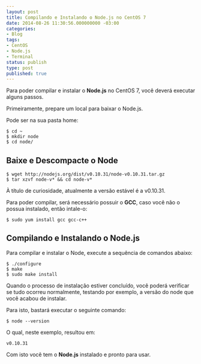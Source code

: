 ```yaml
---
layout: post
title: Compilando e Instalando o Node.js no CentOS 7
date: 2014-08-26 11:30:56.000000000 -03:00
categories:
- Blog
tags:
- CentOS
- Node.js
- Terminal
status: publish
type: post
published: true
---
```

Para poder compilar e instalar o **Node.js** no CentOS 7, você deverá executar alguns passos.

Primeiramente, prepare um local para baixar o Node.js.

Pode ser na sua pasta home:

	$ cd ~
	$ mkdir node
	$ cd node/

## Baixe e Descompacte o Node

	$ wget http://nodejs.org/dist/v0.10.31/node-v0.10.31.tar.gz
	$ tar xzvf node-v* && cd node-v*

À título de curiosidade, atualmente a versão estável é a v0.10.31.

Para poder compilar, será necessário possuir o **GCC**, caso você não o possua instalado, então intale-o:

	$ sudo yum install gcc gcc-c++

## Compilando e Instalando o Node.js

Para compilar e instalar o Node, execute a sequência de comandos abaixo:

	$ ./configure
	$ make
	$ sudo make install

Quando o processo de instalação estiver concluído, você poderá verificar se tudo ocorreu normalmente, testando por exemplo, a versão do node que você acabou de instalar.

Para isto, bastará executar o seguinte comando:

	$ node --version

O qual, neste exemplo, resultou em:

	v0.10.31

Com isto você tem o **Node.js** instalado e pronto para usar.